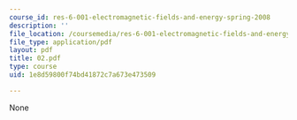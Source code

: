 ```yaml
---
course_id: res-6-001-electromagnetic-fields-and-energy-spring-2008
description: ''
file_location: /coursemedia/res-6-001-electromagnetic-fields-and-energy-spring-2008/1e8d59800f74bd41872c7a673e473509_02.pdf
file_type: application/pdf
layout: pdf
title: 02.pdf
type: course
uid: 1e8d59800f74bd41872c7a673e473509

---
```

None